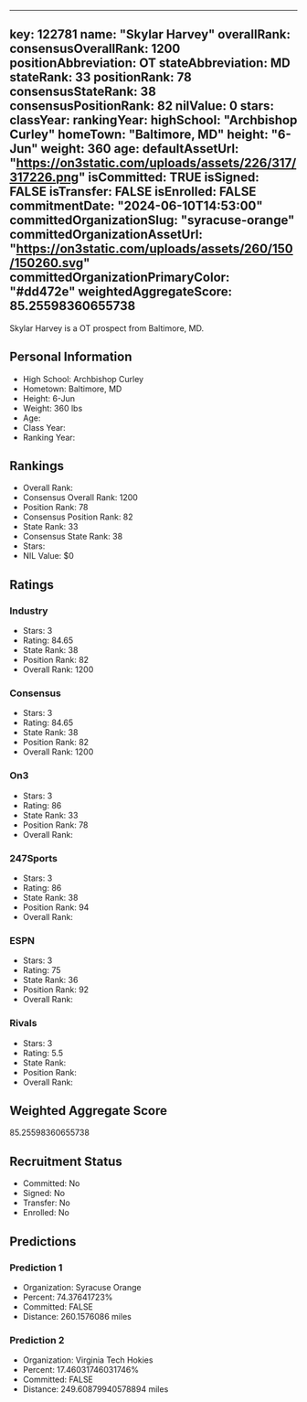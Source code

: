 ---
  key: 122781
  name: "Skylar Harvey"
  overallRank: 
  consensusOverallRank: 1200
  positionAbbreviation: OT
  stateAbbreviation: MD
  stateRank: 33
  positionRank: 78
  consensusStateRank: 38
  consensusPositionRank: 82
  nilValue: 0
  stars: 
  classYear: 
  rankingYear: 
  highSchool: "Archbishop Curley"
  homeTown: "Baltimore, MD"
  height: "6-Jun"
  weight: 360
  age: 
  defaultAssetUrl: "https://on3static.com/uploads/assets/226/317/317226.png"
  isCommitted: TRUE
  isSigned: FALSE
  isTransfer: FALSE
  isEnrolled: FALSE
  commitmentDate: "2024-06-10T14:53:00"
  committedOrganizationSlug: "syracuse-orange"
  committedOrganizationAssetUrl: "https://on3static.com/uploads/assets/260/150/150260.svg"
  committedOrganizationPrimaryColor: "#dd472e"
  weightedAggregateScore: 85.25598360655738
  ---
  
  Skylar Harvey is a OT prospect from Baltimore, MD.
  
  ## Personal Information
  - High School: Archbishop Curley
  - Hometown: Baltimore, MD
  - Height: 6-Jun
  - Weight: 360 lbs
  - Age: 
  - Class Year: 
  - Ranking Year: 
  
  ## Rankings
  - Overall Rank: 
  - Consensus Overall Rank: 1200
  - Position Rank: 78
  - Consensus Position Rank: 82
  - State Rank: 33
  - Consensus State Rank: 38
  - Stars: 
  - NIL Value: $0
  
  ## Ratings
  
  ### Industry
  - Stars: 3
  - Rating: 84.65
  - State Rank: 38
  - Position Rank: 82
  - Overall Rank: 1200
  
  ### Consensus
  - Stars: 3
  - Rating: 84.65
  - State Rank: 38
  - Position Rank: 82
  - Overall Rank: 1200
  
  ### On3
  - Stars: 3
  - Rating: 86
  - State Rank: 33
  - Position Rank: 78
  - Overall Rank: 
  
  ### 247Sports
  - Stars: 3
  - Rating: 86
  - State Rank: 38
  - Position Rank: 94
  - Overall Rank: 
  
  ### ESPN
  - Stars: 3
  - Rating: 75
  - State Rank: 36
  - Position Rank: 92
  - Overall Rank: 
  
  ### Rivals
  - Stars: 3
  - Rating: 5.5
  - State Rank: 
  - Position Rank: 
  - Overall Rank: 
  
  ## Weighted Aggregate Score
  85.25598360655738
  
  ## Recruitment Status
  - Committed: No
  - Signed: No
  - Transfer: No
  - Enrolled: No
  
  
  
  ## Predictions
  
  ### Prediction 1
  - Organization: Syracuse Orange
  - Percent: 74.37641723%
  - Committed: FALSE
  - Distance: 260.1576086 miles
  
  ### Prediction 2
  - Organization: Virginia Tech Hokies
  - Percent: 17.46031746031746%
  - Committed: FALSE
  - Distance: 249.60879940578894 miles
  